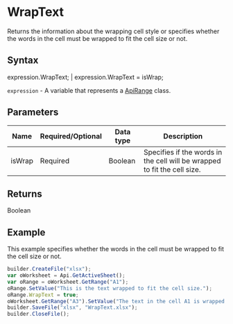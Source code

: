 # WrapText

Returns the information about the wrapping cell style or specifies whether the words in the cell must be wrapped to fit the cell size or not.

## Syntax

expression.WrapText; &#124; expression.WrapText = isWrap;

`expression` - A variable that represents a [ApiRange](../ApiRange.md) class.

## Parameters

| **Name** | **Required/Optional** | **Data type** | **Description** |
| ------------- | ------------- | ------------- | ------------- |
| isWrap | Required | Boolean | Specifies if the words in the cell will be wrapped to fit the cell size. |

## Returns

Boolean

## Example

This example specifies whether the words in the cell must be wrapped to fit the cell size or not.

```javascript
builder.CreateFile("xlsx");
var oWorksheet = Api.GetActiveSheet();
var oRange = oWorksheet.GetRange("A1");
oRange.SetValue("This is the text wrapped to fit the cell size.");
oRange.WrapText = true;
oWorksheet.GetRange("A3").SetValue("The text in the cell A1 is wrapped: " + oRange.GetWrapText());
builder.SaveFile("xlsx", "WrapText.xlsx");
builder.CloseFile();
```